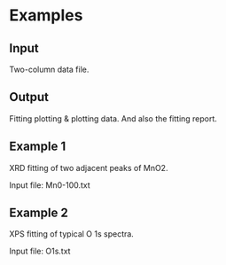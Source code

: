 # Examples
## Input
Two-column data file.

## Output

Fitting plotting & plotting data. And also the fitting report.

## Example 1

XRD fitting of two adjacent peaks of MnO2.

Input file: Mn0-100.txt

## Example 2

XPS fitting of typical O 1s spectra.

Input file: O1s.txt